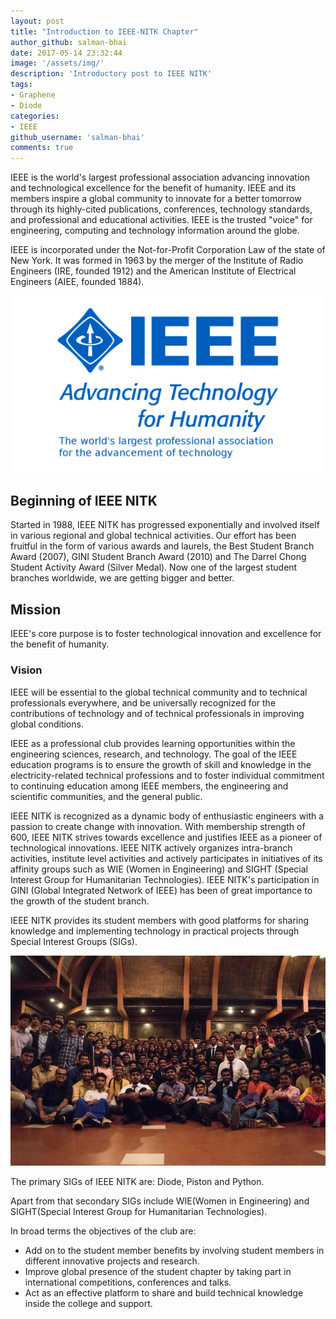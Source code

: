 ```yaml
---
layout: post
title: "Introduction to IEEE-NITK Chapter"
author_github: salman-bhai
date: 2017-05-14 23:32:44
image: '/assets/img/'
description: 'Introductory post to IEEE NITK'
tags:
- Graphene 
- Diode
categories:
- IEEE
github_username: 'salman-bhai'
comments: true
---
```


IEEE is the world's largest professional association advancing innovation and technological excellence for the benefit of humanity. IEEE and its members inspire a global community to innovate for a better tomorrow through its highly-cited publications, conferences, technology standards, and professional and educational activities. IEEE is the trusted "voice" for engineering, computing and technology information around the globe.

IEEE is incorporated under the Not-for-Profit Corporation Law of the state of New York. It was formed in 1963 by the merger of the Institute of Radio Engineers (IRE, founded 1912) and the American Institute of Electrical Engineers (AIEE, founded 1884).

![IEEE NITK Team](/blog/assets/img/blog-image.png)

## Beginning of IEEE NITK

Started in 1988, IEEE NITK has progressed exponentially and involved itself in various regional and global technical activities. Our effort has been fruitful in the form of various awards and laurels, the Best Student Branch Award (2007), GINI Student Branch Award (2010) and The Darrel Chong Student Activity Award (Silver Medal). Now one of the largest student branches worldwide, we are getting bigger and better.

## Mission
IEEE's core purpose is to foster technological innovation and excellence for the benefit of humanity.

### Vision
IEEE will be essential to the global technical community and to technical professionals everywhere, and be universally recognized for the contributions of technology and of technical professionals in improving global conditions.

IEEE as a professional club provides learning opportunities within the engineering sciences, research, and technology. The goal of the IEEE education programs is to ensure the growth of skill and knowledge in the electricity-related technical professions and to foster individual commitment to continuing education among IEEE members, the engineering and scientific communities, and the general public.

IEEE NITK is recognized as a dynamic body of enthusiastic engineers with a passion to create change with innovation. With membership strength of 600, IEEE NITK strives towards excellence and justifies IEEE as a pioneer of technological innovations. IEEE NITK actively organizes intra-branch activities, institute level activities and actively participates in initiatives of its affinity groups such as WIE (Women in Engineering) and SIGHT (Special Interest Group for Humanitarian Technologies). IEEE NITK's participation in GINI (Global Integrated Network of IEEE) has been of great importance to the growth of the student branch.

IEEE NITK provides its student members with good platforms for sharing knowledge and implementing technology in practical projects through Special Interest Groups (SIGs).

![IEEE NITK Team](/blog/assets/img/introduction-to-ieee/IEEE_2017.JPG)

The primary SIGs of IEEE NITK are: Diode, Piston and Python.

Apart from that secondary SIGs include WIE(Women in Engineering) and SIGHT(Special Interest Group for Humanitarian Technologies).

In broad terms the objectives of the club are:

* Add on to the student member benefits by involving student members in different innovative projects and research.
* Improve global presence of the student chapter by taking part in international competitions, conferences and talks.
* Act as an effective platform to share and build technical knowledge inside the college and support.
